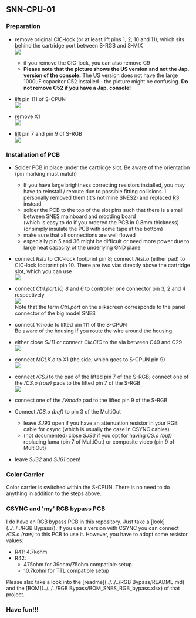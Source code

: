 ## SNN-CPU-01



### Preparation

- remove original CIC-lock (or at least lift pins 1, 2, 10 and 11), which sits behind the cartridge port between S-RGB and S-MIX  
  ![](./CIC-lock.jpg)
  - if you remove the CIC-lock, you can also remove C9  
  - **Please note that the picture shows the US version and not the Jap. version of the console.** The US version does not have the large 1000uF capacitor C52 installed - the picture might be confusing. **Do not remove C52 if you have a Jap. console!**

- lift pin 111 of S-CPUN  
  ![](./SCPUN_111_lifted.jpg)

- remove X1  
  ![](./X1_removed.jpg)

- lift pin 7 and pin 9 of S-RGB  
  ![](./SRGB_Pins_lifted.jpg)


### Installation of PCB

- Solder PCB in place under the cartridge slot. Be aware of the orientation (pin marking must match)
  
  - If you have large brightness correcting resistors installed, you may have to reinstall / reroute due to possible fitting collisions. I personally removed them (it's not mine SNES2) and replaced [R3](https://github.com/borti4938/SNES-AddOn-PCBs/tree/master/RGB%20Bypass#brightness-and-ghosting-issues) instead
  - solder the PCB to the top of the slot pins such that there is a small between SNES mainboard and modding board  
    (which is easy to do if you ordered the PCB in 0.8mm thickness)  
    (or simply insulate the PCB with some tape at the bottom)
  - make sure that all connections are well flowed
  - especially pin 5 and 36 might be difficult or need more power due to large heat capacity of the underlying GND plane
- connect _Rst.i_  to CIC-lock footprint pin 8; connect _/Rst.o_ (either pad) to CIC-lock footprint pin 10. There are two vias directly above the cartridge slot, which you can use  
  ![](./reset_in_out.jpg)  
- connect _Ctrl.port.10, 8_ and _6_ to controller one connector pin 3, 2 and 4 respectively  
  ![](./controller_1.jpg)   
  Note that the term _Ctrl.port_ on the silkscreen corresponds to the panel connector of the big model SNES 
- connect _Vmode_ to lifted pin 111 of the S-CPUN  
  Be aware of the housing if you route the wire around the housing
- either close _SJ11_ or connect _Clk.CIC_ to the via between C49 and C29  
  ![](./cic_clk.jpg)
- connect _MCLK.o_ to X1 (the side, which goes to S-CPUN pin 9)  
  ![](./MCLK_connected.jpg)
- connect _/CS.i_ to the pad of the lifted pin 7 of the S-RGB; connect one of the _/CS.o (raw)_ pads to the lifted pin 7 of the S-RGB  
  ![](./csync.jpg)
- connect one of the _/Vmode_ pad to the lifted pin 9 of the S-RGB
- Connect _/CS.o (buf)_ to pin 3 of the MultiOut
  - leave _SJ93_ open if you have an attenuation resistor in your RGB cable for csync (which is usually the case in CSYNC cables)
  - (not documented) close _SJ93_ if you opt for having _CS.o (buf)_ replacing luma (pin 7 of MultiOut) or composite video (pin 9 of MultiOut)
- leave _SJ32_ and _SJ61_  open!

### Color Carrier

Color carrier is switched within the S-CPUN. There is no need to do anything in addition to the steps above.

### CSYNC and 'my' RGB bypass PCB

I do have an RGB bypass PCB in this repository. Just take a [look](../../../RGB Bypass/). If you use a version with CSYNC you can connect _/CS.o (raw)_ to this PCB to use it. However, you have to adopt some resistor values:

- R41: 4.7kohm
- R42:
  - 475ohm for 39ohm/75ohm compatible setup
  - 10.7kohm for TTL compatible setup

Please also take a look into the [readme](../../../RGB Bypass/README.md) and the [BOM](../../../RGB Bypass/BOM_SNES_RGB_bypass.xlsx) of that project.

### Have fun!!!
